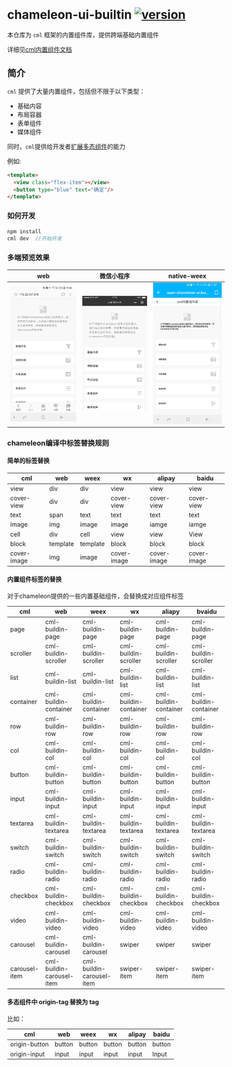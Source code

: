 # chameleon-ui-builtin [![version](https://img.shields.io/npm/v/chameleon-tool.svg?style=flat)](https://www.npmjs.com/package/chameleon-ui-builtin)
本仓库为 `cml` 框架的内置组件库，提供跨端基础内置组件

详细见[cml内置组件文档](https://cmljs.org/doc/component/base/base.html)

## 简介
`cml` 提供了大量内置组件，包括但不限于以下类型：
- 基础内容
- 布局容器
- 表单组件
- 媒体组件

同时，`cml`提供给开发者[扩展多态组件](https://cmljs.org/doc/framework/polymorphism/component.html)的能力

例如:
```html
<template>
  <view class="flex-item"></view>
  <button type="blue" text="确定"/>
</template>
```

### 如何开发
```javascript
npm install
cml dev  //开始开发
```

### 多端预览效果

| web   |      微信小程序      |  native-weex |
|:----------:|:-------------:|:------:|
| <img src="./preview/web.jpg" width="200px"/> |  <img src="./preview/wx.png" width="200px"/>| <img src="./preview/weex.jpg" width="200px"/> |

### chameleon编译中标签替换规则

#### 简单的标签替换

| cml         | web      | weex     | wx          | alipay      | baidu       |
| ----------- | -------- | -------- | ----------- | ----------- | ----------- |
| view        | div      | div      | view        | view        | view        |
| cover-view  | div      | div      | cover-view  | cover-view  | cover-view  |
| text        | span     | text     | text        | text        | text        |
| image       | img      | image    | image       | iamge       | iamge       |
| cell        | div      | cell     | view        | view        | View        |
| block       | template | template | block       | block       | block       |
| cover-image | img      | image    | cover-image | cover-image | cover-image |

#### 内置组件标签的替换

对于chameleon提供的一些内置基础组件，会替换成对应组件标签

| cml           | web                       | weex                      | wx                    | aliapy                | bvaidu                |
| ------------- | ------------------------- | ------------------------- | --------------------- | --------------------- | --------------------- |
| page          | cml-buildin-page          | cml-buildin-page          | cml-buildin-page      | cml-buildin-page      | cml-buildin-page      |
| scroller      | cml-buildin-scroller      | cml-buildin-scroller      | cml-buildin-scroller  | cml-buildin-scroller  | cml-buildin-scroller  |
| list          | cml-buildin-list          | cml-buildin-list          | cml-buildin-list      | cml-buildin-list      | cml-buildin-list      |
| container     | cml-buildin-container     | cml-buildin-container     | cml-buildin-container | cml-buildin-container | cml-buildin-container |
| row           | cml-buildin-row           | cml-buildin-row           | cml-buildin-row       | cml-buildin-row       | cml-buildin-row       |
| col           | cml-buildin-col           | cml-buildin-col           | cml-buildin-col       | cml-buildin-col       | cml-buildin-col       |
| button        | cml-buildin-button        | cml-buildin-button        | cml-buildin-button    | cml-buildin-button    | cml-buildin-button    |
| input         | cml-buildin-input         | cml-buildin-input         | cml-buildin-input     | cml-buildin-input     | cml-buildin-input     |
| textarea      | cml-buildin-textarea      | cml-buildin-textarea      | cml-buildin-textarea  | cml-buildin-textarea  | cml-buildin-textarea  |
| switch        | cml-buildin-switch        | cml-buildin-switch        | cml-buildin-switch    | cml-buildin-switch    | cml-buildin-switch    |
| radio         | cml-buildin-radio         | cml-buildin-radio         | cml-buildin-radio     | cml-buildin-radio     | cml-buildin-radio     |
| checkbox      | cml-buildin-checkbox      | cml-buildin-checkbox      | cml-buildin-checkbox  | cml-buildin-checkbox  | cml-buildin-checkbox  |
| video         | cml-buildin-video         | cml-buildin-video         | cml-buildin-video     | cml-buildin-video     | cml-buildin-video     |
| carousel      | cml-buildin-carousel      | cml-buildin-carousel      | swiper                | swiper                | swiper                |
| carousel-item | cml-buildin-carousel-item | cml-buildin-carousel-item | swiper-item           | swiper-item           | swiper-item           |

#### 多态组件中 origin-tag 替换为 tag

比如：

| cml           | web    | weex   | wx     | alipay | baidu  |
| ------------- | ------ | ------ | ------ | ------ | ------ |
| origin-button | button | button | button | button | button |
| origin-input  | input  | input  | input  | input  | Input  |

